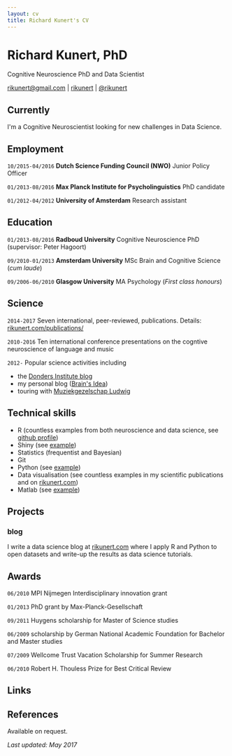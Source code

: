 ```yaml
---
layout: cv
title: Richard Kunert's CV
---
```

# Richard Kunert, PhD
Cognitive Neuroscience PhD and Data Scientist

<div id="webaddress">
<a href="mailto:rikunert@gmail.com">rikunert@gmail.com</a>
|
<i class="fa fa-github"></i> <a href="http://github.com/rikunert">rikunert</a>
|
<i class="fa fa-twitter"></i> <a href="http://twitter.com/rikunert">@rikunert</a>
</div>

## Currently

I'm a Cognitive Neuroscientist looking for new challenges in Data Science.

## Employment

`10/2015-04/2016`
__Dutch Science Funding Council (NWO)__ Junior Policy Officer

`01/2013-08/2016`
__Max Planck Institute for Psycholinguistics__ PhD candidate

`01/2012-04/2012`
__University of Amsterdam__ Research assistant


## Education

`01/2013-08/2016`
__Radboud University__ Cognitive Neuroscience PhD (supervisor: Peter Hagoort)

`09/2010-01/2013`
__Amsterdam University__ MSc Brain and Cognitive Science (_cum laude_)

`09/2006-06/2010`
__Glasgow University__ MA Psychology (_First class honours_)

## Science

`2014-2017`
Seven international, peer-reviewed, publications. Details: [rikunert.com/publications/](http://rikunert.com/publications/)

`2010-2016`
Ten international conference presentations on the cogntive neuroscience of language and music

`2012-`
Popular science activities including
* the [Donders Institute blog](http://blog.donders.ru.nl/?page_id=779)
* my personal blog ([Brain's Idea](http://brainsidea.wordpress.com/))
* touring with [Muziekgezelschap Ludwig](http://www.ludwiglive.nl/brainwaves/brainwave-1-felix-meritis/)  


## Technical skills

* R (countless examples from both neuroscience and data science, see [github profile](http://github.com/rikunert/))
* Shiny (see [example](https://rikunert.shinyapps.io/PLOS_ALM/))
* Statistics (frequentist and Bayesian)
* Git
* Python (see [example](http://rikunert.com))
* Data visualisation (see countless examples in my scientific publications and on [rikunert.com](http://rikunert.com))
* Matlab (see [example](http://rsos.royalsocietypublishing.org/content/3/2/150685.figures-only))

## Projects

### blog

I write a data science blog at [rikunert.com](http://rikunert.com) where I apply R and Python to open datasets
 and write-up the results as data science tutorials.

## Awards

`06/2010`
MPI Nijmegen Interdisciplinary innovation grant

`01/2013`
PhD grant by Max-Planck-Gesellschaft

`09/2011`
Huygens scholarship for Master of Science studies

`06/2009`
scholarship by German National Academic Foundation for Bachelor and Master studies

`07/2009`
Wellcome Trust Vacation Scholarship for Summer Research

`06/2010`
Robert H. Thouless Prize for Best Critical Review

## Links

## References

Available on request.

*Last updated: May 2017*
